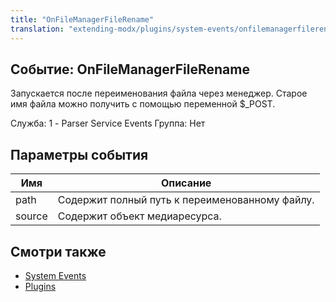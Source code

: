```yaml
---
title: "OnFileManagerFileRename"
translation: "extending-modx/plugins/system-events/onfilemanagerfilerename"
---
```


## Событие: OnFileManagerFileRename

Запускается после переименования файла через менеджер. Старое имя файла можно получить с помощью переменной $\_POST.

Служба: 1 - Parser Service Events
Группа: Нет

## Параметры события

| Имя    | Описание                                       |
| ------ | ---------------------------------------------- |
| path   | Содержит полный путь к переименованному файлу. |
| source | Содержит объект медиаресурса.                  |

## Смотри также

- [System Events](extending-modx/plugins/system-events)
- [Plugins](extending-modx/plugins)
